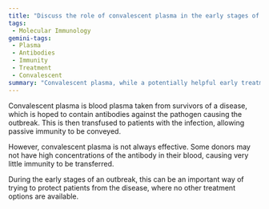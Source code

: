 ```yaml
---
title: "Discuss the role of convalescent plasma in the early stages of disease outbreaks and its limitations."
tags:
 - Molecular Immunology
gemini-tags:
 - Plasma
 - Antibodies
 - Immunity
 - Treatment
 - Convalescent
summary: "Convalescent plasma, while a potentially helpful early treatment option using antibodies from recovered patients to provide passive immunity, is not always effective due to varying antibody concentrations and the availability of alternative treatments."
---
```

Convalescent plasma is blood plasma taken from survivors of a disease, which is hoped to contain antibodies against the pathogen causing the outbreak. This is then transfused to patients with the infection, allowing passive immunity to be conveyed. 

However, convalescent plasma is not always effective. Some donors may not have high concentrations of the antibody in their blood, causing very little immunity to be transferred.

During the early stages of an outbreak, this can be an important way of trying to protect patients from the disease, where no other treatment options are available.